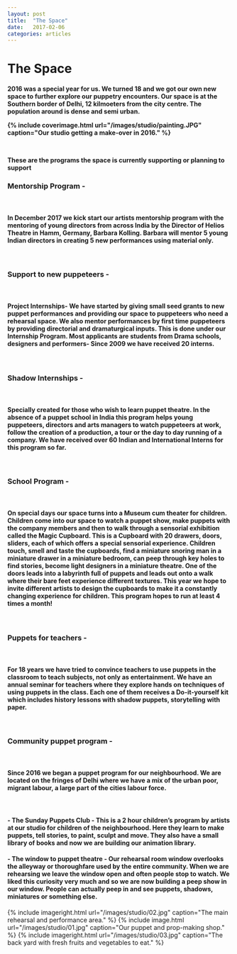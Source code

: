```yaml
---
layout: post
title:  "The Space"
date:   2017-02-06
categories: articles
---
```


<h1>The Space</h1>

<h4>2016 was a special year for us. We turned 18 and we got our own new space to further explore our puppetry encounters. Our space is at the Southern border of Delhi, 12 kilmoeters from the city centre. The population around is dense and semi urban.

<br>
 
 
{% include coverimage.html url="/images/studio/painting.JPG" caption="Our studio getting a make-over in 2016." %} 


<br>

These are the programs the space is currently supporting or planning to support
<br>

 <h3>Mentorship Program -</h3> 
 <br>
 
 <h4>In December 2017 we kick start our artists mentorship program with the mentoring of young directors from across India by the Director of Helios Theatre in Hamm, Germany, Barbara Kolling. Barbara will mentor 5 young Indian directors in creating 5 new performances using material only.</h4>
<br>

 <h3>Support to new puppeteers -</h3> 

<br>
 
<h4>Project Internships- We have started by giving small seed grants to new puppet performances and providing our space to puppeteers who need a rehearsal space. We also mentor performances by first time puppeteers by providing directorial and dramaturgical inputs. This is done under our Internship Program. Most applicants are students from Drama schools, designers and performers- Since 2009 we have received 20 interns.</h4>
 
 <br>

 <h3>Shadow Internships -</h3>
 <br>
 
<h4>Specially created for those who wish to learn puppet theatre. In the absence of a puppet school in India this program helps young puppeteers, directors and arts managers to watch puppeteers at work, follow the creation of a production, a tour or the day to day running of a company. We have received over 60 Indian and International Interns for this program so far.</h4>

<br>

 <h3>School Program -</h3>
 <br>
 
<h4>On special days our space turns into a Museum cum theater for children. Children come into our space to watch a puppet show, make puppets with the company members and then to walk through a sensorial exhibition called the Magic Cupboard. This is a Cupboard with 20 drawers, doors, sliders, each of which offers a special sensorial experience. Children touch, smell and taste the cupboards, find a miniature snoring man in a miniature drawer in a miniature bedroom, can peep through key holes to find stories, become light designers in a miniature theatre. One of the doors leads into a labyrinth full of puppets and leads out onto a walk where their bare feet experience different textures. This year we hope to invite different artists to design the cupboards to make it a constantly changing experience for children. This program hopes to run at least 4 times a month!</h4>

<br>

<h3>Puppets for teachers -</h3>
<br>

<h4>For 18 years we have tried to convince teachers to use puppets in the classroom to teach subjects, not only as entertainment. We have an annual seminar for teachers where they explore hands on techniques of using puppets in the class. Each one of them receives a Do-it-yourself kit which includes history lessons with shadow puppets, storytelling with paper.</h4>

<br>

<h3>Community puppet program -</h3> 
<br>

<h4>Since 2016 we began a puppet program for our neighbourhood. We are located on the fringes of Delhi where we have a mix of the urban poor, migrant labour, a large part of the cities labour force.</h4>

<br>

<h4>-	The Sunday Puppets Club - This is a 2 hour children’s program by artists at our studio for children of the neighbourhood. Here they learn to make puppets, tell stories, to paint, sculpt and move. They also have a small library of books and now we are building our animation library.</h4>

<h4>-	The window to puppet theatre - Our rehearsal room window overlooks the alleyway or thoroughfare used by the entire community. When we are rehearsing we leave the window open and often people stop to watch. We liked this curiosity very much and so we are now building a peep show in our window. People can actually peep in and see puppets, shadows, miniatures or something else.</h4> 


{% include imageright.html url="/images/studio/02.jpg" caption="The main rehearsal and performance area." %} 
{% include image.html url="/images/studio/01.jpg" caption="Our puppet and prop-making shop." %} 
{% include imageright.html url="/images/studio/03.jpg" caption="The back yard with fresh fruits and vegetables to eat." %} 
